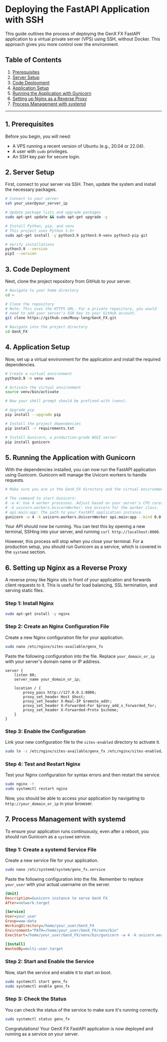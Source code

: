 # Deploying the FastAPI Application with SSH

This guide outlines the process of deploying the GenX FX FastAPI application to a virtual private server (VPS) using SSH, without Docker. This approach gives you more control over the environment.

## Table of Contents

1.  [Prerequisites](#prerequisites)
2.  [Server Setup](#server-setup)
3.  [Code Deployment](#code-deployment)
4.  [Application Setup](#application-setup)
5.  [Running the Application with Gunicorn](#running-the-application-with-gunicorn)
6.  [Setting up Nginx as a Reverse Proxy](#setting-up-nginx-as-a-reverse-proxy)
7.  [Process Management with systemd](#process-management-with-systemd)

---

## 1. Prerequisites

Before you begin, you will need:

*   A VPS running a recent version of Ubuntu (e.g., 20.04 or 22.04).
*   A user with `sudo` privileges.
*   An SSH key pair for secure login.

## 2. Server Setup

First, connect to your server via SSH. Then, update the system and install the necessary packages.

```bash
# Connect to your server
ssh your_user@your_server_ip

# Update package lists and upgrade packages
sudo apt-get update && sudo apt-get upgrade -y

# Install Python, pip, and venv
# This project uses Python 3.9+
sudo apt-get install -y python3.9 python3.9-venv python3-pip git

# Verify installations
python3.9 --version
pip3 --version
```

## 3. Code Deployment

Next, clone the project repository from GitHub to your server.

```bash
# Navigate to your home directory
cd ~

# Clone the repository
# Note: This uses the HTTPS URL. For a private repository, you would
# need to add your server's SSH key to your GitHub account.
git clone https://github.com/Mouy-leng/GenX_FX.git

# Navigate into the project directory
cd GenX_FX
```

## 4. Application Setup

Now, set up a virtual environment for the application and install the required dependencies.

```bash
# Create a virtual environment
python3.9 -m venv venv

# Activate the virtual environment
source venv/bin/activate

# Now your shell prompt should be prefixed with (venv).

# Upgrade pip
pip install --upgrade pip

# Install the project dependencies
pip install -r requirements.txt

# Install Gunicorn, a production-grade WSGI server
pip install gunicorn
```

## 5. Running the Application with Gunicorn

With the dependencies installed, you can now run the FastAPI application using Gunicorn. Gunicorn will manage the Uvicorn workers to handle requests.

```bash
# Make sure you are in the GenX_FX directory and the virtual environment is active.

# The command to start Gunicorn:
# -w 4: Use 4 worker processes. Adjust based on your server's CPU cores.
# -k uvicorn.workers.UvicornWorker: Use Uvicorn for the worker class.
# api.main:app: The path to your FastAPI application instance.
gunicorn -w 4 -k uvicorn.workers.UvicornWorker api.main:app --bind 0.0.0.0:8000
```

Your API should now be running. You can test this by opening a new terminal, SSHing into your server, and running `curl http://localhost:8000`.

However, this process will stop when you close your terminal. For a production setup, you should run Gunicorn as a service, which is covered in the `systemd` section.

## 6. Setting up Nginx as a Reverse Proxy

A reverse proxy like Nginx sits in front of your application and forwards client requests to it. This is useful for load balancing, SSL termination, and serving static files.

### Step 1: Install Nginx

```bash
sudo apt-get install -y nginx
```

### Step 2: Create an Nginx Configuration File

Create a new Nginx configuration file for your application.

```bash
sudo nano /etc/nginx/sites-available/genx_fx
```

Paste the following configuration into the file. Replace `your_domain_or_ip` with your server's domain name or IP address.

```nginx
server {
    listen 80;
    server_name your_domain_or_ip;

    location / {
        proxy_pass http://127.0.0.1:8000;
        proxy_set_header Host $host;
        proxy_set_header X-Real-IP $remote_addr;
        proxy_set_header X-Forwarded-For $proxy_add_x_forwarded_for;
        proxy_set_header X-Forwarded-Proto $scheme;
    }
}
```

### Step 3: Enable the Configuration

Link your new configuration file to the `sites-enabled` directory to activate it.

```bash
sudo ln -s /etc/nginx/sites-available/genx_fx /etc/nginx/sites-enabled/
```

### Step 4: Test and Restart Nginx

Test your Nginx configuration for syntax errors and then restart the service.

```bash
sudo nginx -t
sudo systemctl restart nginx
```

Now, you should be able to access your application by navigating to `http://your_domain_or_ip` in your browser.

## 7. Process Management with systemd

To ensure your application runs continuously, even after a reboot, you should run Gunicorn as a `systemd` service.

### Step 1: Create a systemd Service File

Create a new service file for your application.

```bash
sudo nano /etc/systemd/system/genx_fx.service
```

Paste the following configuration into the file. Remember to replace `your_user` with your actual username on the server.

```ini
[Unit]
Description=Gunicorn instance to serve GenX FX
After=network.target

[Service]
User=your_user
Group=www-data
WorkingDirectory=/home/your_user/GenX_FX
Environment="PATH=/home/your_user/GenX_FX/venv/bin"
ExecStart=/home/your_user/GenX_FX/venv/bin/gunicorn -w 4 -k uvicorn.workers.UvicornWorker api.main:app --bind 0.0.0.0:8000

[Install]
WantedBy=multi-user.target
```

### Step 2: Start and Enable the Service

Now, start the service and enable it to start on boot.

```bash
sudo systemctl start genx_fx
sudo systemctl enable genx_fx
```

### Step 3: Check the Status

You can check the status of the service to make sure it's running correctly.

```bash
sudo systemctl status genx_fx
```

Congratulations! Your GenX FX FastAPI application is now deployed and running as a service on your server.

